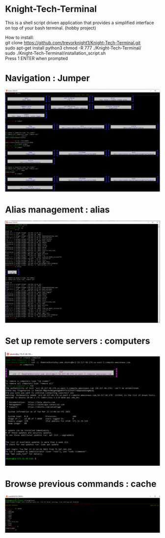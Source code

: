 # Knight-Tech-Terminal

This is a shell script driven application that provides a simplified interface on top of your bash terminal. (hobby project)

How to install: <br />
git clone https://github.com/trevorknight1/Knight-Tech-Terminal.git <br />
sudo apt-get install python3
chmod -R 777 ./Knight-Tech-Terminal/ <br />
sudo ./Knight-Tech-Terminal/installation_script.sh <br />
Press 1 ENTER when prompted


# Navigation : Jumper
![alt text for screen readers](/assets/jumper.PNG "Better Navigation")

# Alias management : alias
![alt text for screen readers](/assets/alias.png "Better Navigation")

# Set up remote servers : computers
![alt text for screen readers](/assets/remote.png "Better Navigation")

# Browse previous commands : cache
![alt text for screen readers](/assets/cache.PNG "Better Navigation")
